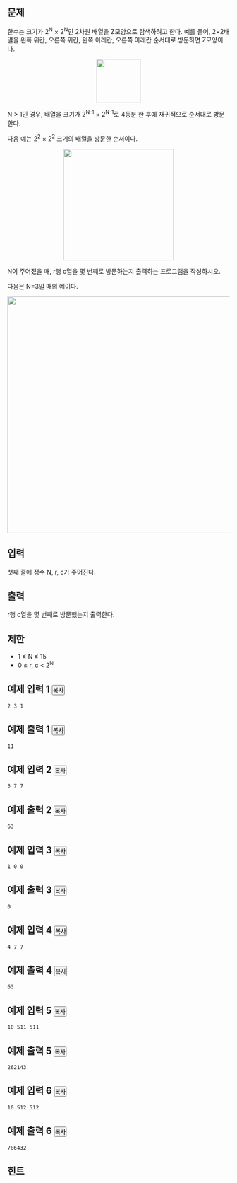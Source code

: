 
<div class="headline">
<h2>문제</h2>
</div>
<div id="problem_description" class="problem-text">
<p>한수는 크기가 2<sup>N</sup> × 2<sup>N</sup>인 2차원 배열을 Z모양으로 탐색하려고 한다. 예를 들어, 2×2배열을 왼쪽 위칸, 오른쪽 위칸, 왼쪽 아래칸, 오른쪽 아래칸 순서대로 방문하면 Z모양이다.</p>
<p style="text-align:center"><img alt="" src="https://u.acmicpc.net/21c73b56-5a91-43aa-b71f-9b74925c0adc/Screen%20Shot%202020-12-02%20at%208.09.46%20AM.png" style="width: 100px; height: 99px;"></p>
<p>N &gt; 1인 경우, 배열을 크기가 2<sup>N-1</sup> × 2<sup>N-1</sup>로 4등분 한 후에 재귀적으로 순서대로 방문한다.</p>
<p>다음 예는 2<sup>2</sup> × 2<sup>2</sup> 크기의 배열을 방문한 순서이다.</p>
<p style="text-align:center"><img alt="" src="https://u.acmicpc.net/adc7cfae-e84d-4d5c-af8e-ee011f8fff8f/Screen%20Shot%202020-12-02%20at%208.11.17%20AM.png" style="width: 250px; height: 252px;"></p>
<p>N이 주어졌을 때, r행 c열을 몇 번째로 방문하는지 출력하는 프로그램을 작성하시오.</p>
<p>다음은 N=3일 때의 예이다.</p>
<p style="text-align:center"><img alt="" src="https://u.acmicpc.net/d3e84bb7-9424-4764-ad3a-811e7fcbd53f/Screen%20Shot%202020-12-30%20at%2010.50.47%20PM.png" style="width: 533px; height: 535px;"></p>
</div>

<div class="headline">
<h2>입력</h2>
</div>
<div id="problem_input" class="problem-text">
<p>첫째 줄에 정수 N, r, c가 주어진다.</p>
</div>

<div class="headline">
<h2>출력</h2>
</div>
<div id="problem_output" class="problem-text">
<p>r행 c열을 몇 번째로 방문했는지 출력한다.</p>
</div>

<div class="headline">
<h2>제한</h2>
</div>
<div id="problem_limit" class="problem-text">
<ul>
<li>1 ≤ N ≤ 15</li>
<li>0 ≤ r, c &lt; 2<sup>N</sup></li>
</ul>
</div>

<div class="headline">
<h2>예제 입력 1
<button type="button" class="btn btn-link copy-button" style="padding: 0px;" data-clipboard-target="#sample-input-1">복사</button>
</h2>
</div>

```
2 3 1
```

<div class="headline">
<h2>예제 출력 1
<button type="button" class="btn btn-link copy-button" style="padding: 0px;" data-clipboard-target="#sample-output-1">복사</button>
</h2>
</div>

```
11
```

<div class="headline">
<h2>예제 입력 2
<button type="button" class="btn btn-link copy-button" style="padding: 0px;" data-clipboard-target="#sample-input-2">복사</button>
</h2>
</div>

```
3 7 7
```

<div class="headline">
<h2>예제 출력 2
<button type="button" class="btn btn-link copy-button" style="padding: 0px;" data-clipboard-target="#sample-output-2">복사</button>
</h2>
</div>

```
63
```

<div class="headline">
<h2>예제 입력 3
<button type="button" class="btn btn-link copy-button" style="padding: 0px;" data-clipboard-target="#sample-input-3">복사</button>
</h2>
</div>

```
1 0 0
```

<div class="headline">
<h2>예제 출력 3
<button type="button" class="btn btn-link copy-button" style="padding: 0px;" data-clipboard-target="#sample-output-3">복사</button>
</h2>
</div>

```
0
```

<div class="headline">
<h2>예제 입력 4
<button type="button" class="btn btn-link copy-button" style="padding: 0px;" data-clipboard-target="#sample-input-4">복사</button>
</h2>
</div>

```
4 7 7
```

<div class="headline">
<h2>예제 출력 4
<button type="button" class="btn btn-link copy-button" style="padding: 0px;" data-clipboard-target="#sample-output-4">복사</button>
</h2>
</div>

```
63
```

<div class="headline">
<h2>예제 입력 5
<button type="button" class="btn btn-link copy-button" style="padding: 0px;" data-clipboard-target="#sample-input-5">복사</button>
</h2>
</div>

```
10 511 511
```

<div class="headline">
<h2>예제 출력 5
<button type="button" class="btn btn-link copy-button" style="padding: 0px;" data-clipboard-target="#sample-output-5">복사</button>
</h2>
</div>

```
262143
```

<div class="headline">
<h2>예제 입력 6
<button type="button" class="btn btn-link copy-button" style="padding: 0px;" data-clipboard-target="#sample-input-6">복사</button>
</h2>
</div>

```
10 512 512
```

<div class="headline">
<h2>예제 출력 6
<button type="button" class="btn btn-link copy-button" style="padding: 0px;" data-clipboard-target="#sample-output-6">복사</button>
</h2>
</div>

```
786432
```

<div class="headline">
<h2>힌트</h2>
</div>
<div id="problem_hint" class="problem-text">
</div>
